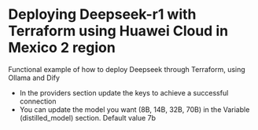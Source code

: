 # Deploying Deepseek-r1 with Terraform using Huawei Cloud in Mexico 2 region

Functional example of how to deploy Deepseek through Terraform, using Ollama and Dify

- In the providers section update the keys to achieve a successful connection
- You can update the model you want (8B, 14B, 32B, 70B) in the Variable (distilled_model) section.  Default value 7b
